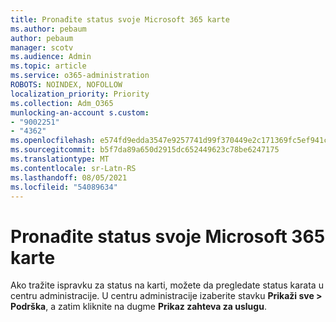 ```yaml
---
title: Pronađite status svoje Microsoft 365 karte
ms.author: pebaum
author: pebaum
manager: scotv
ms.audience: Admin
ms.topic: article
ms.service: o365-administration
ROBOTS: NOINDEX, NOFOLLOW
localization_priority: Priority
ms.collection: Adm_O365
munlocking-an-account s.custom:
- "9002251"
- "4362"
ms.openlocfilehash: e574fd9edda3547e9257741d99f370449e2c171369fc5ef941cadc4e70060f0d
ms.sourcegitcommit: b5f7da89a650d2915dc652449623c78be6247175
ms.translationtype: MT
ms.contentlocale: sr-Latn-RS
ms.lasthandoff: 08/05/2021
ms.locfileid: "54089634"
---
```

# <a name="find-the-status-of-your-microsoft-365-ticket"></a>Pronađite status svoje Microsoft 365 karte

Ako tražite ispravku za status na karti, možete da pregledate status karata u centru administracije. U centru administracije izaberite stavku **Prikaži sve > Podrška**, a zatim kliknite na dugme **Prikaz zahteva za uslugu**.
